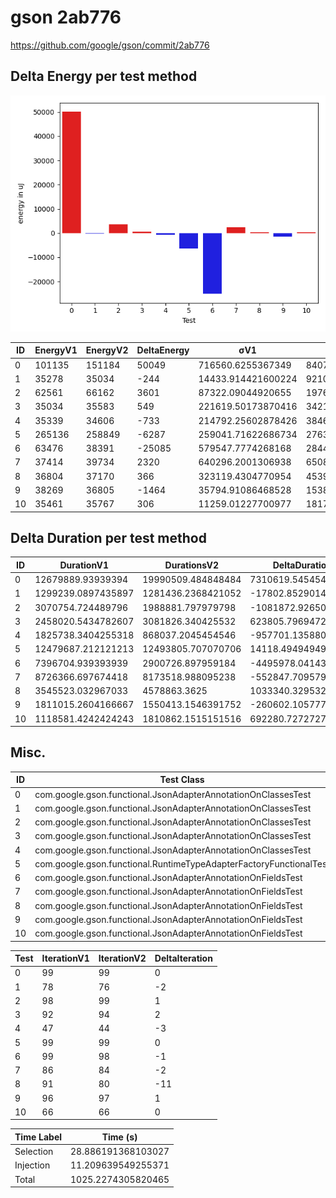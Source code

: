 # gson 2ab776


https://github.com/google/gson/commit/2ab776



## Delta Energy per test method

![](./gson_delta_energy_0_v.png)


| ID | EnergyV1 | EnergyV2 | DeltaEnergy | σV1 | σV2 |
| --- | --- | --- | --- | --- | --- |
| 0 | 101135 | 151184 | 50049 | 716560.6255367349 | 840779.7093939128 |
| 1 | 35278 | 35034 | -244 | 14433.914421600224 | 9210.813103984385 |
| 2 | 62561 | 66162 | 3601 | 87322.09044920655 | 19766.571476782214 |
| 3 | 35034 | 35583 | 549 | 221619.50173870416 | 342135.304306635 |
| 4 | 35339 | 34606 | -733 | 214792.25602878426 | 3846.3507399173586 |
| 5 | 265136 | 258849 | -6287 | 259041.71622686734 | 276349.7954477762 |
| 6 | 63476 | 38391 | -25085 | 579547.7774268168 | 284444.6840976648 |
| 7 | 37414 | 39734 | 2320 | 640296.2001306938 | 650854.2296452011 |
| 8 | 36804 | 37170 | 366 | 323119.4304770954 | 453987.4504511001 |
| 9 | 38269 | 36805 | -1464 | 35794.91086468528 | 15385.323918997112 |
| 10 | 35461 | 35767 | 306 | 11259.01227700977 | 181774.68532381533 |

## Delta Duration per test method


| ID | DurationV1 | DurationsV2 | DeltaDuration |
| --- | --- | --- | --- |
| 0 | 12679889.93939394 | 19990509.484848484 | 7310619.545454545 |
| 1 | 1299239.0897435897 | 1281436.2368421052 | -17802.852901484584 |
| 2 | 3070754.724489796 | 1988881.797979798 | -1081872.926509998 |
| 3 | 2458020.5434782607 | 3081826.340425532 | 623805.7969472711 |
| 4 | 1825738.3404255318 | 868037.2045454546 | -957701.1358800773 |
| 5 | 12479687.212121213 | 12493805.707070706 | 14118.494949493557 |
| 6 | 7396704.939393939 | 2900726.897959184 | -4495978.041434756 |
| 7 | 8726366.697674418 | 8173518.988095238 | -552847.70957918 |
| 8 | 3545523.032967033 | 4578863.3625 | 1033340.329532967 |
| 9 | 1811015.2604166667 | 1550413.1546391752 | -260602.10577749158 |
| 10 | 1118581.4242424243 | 1810862.1515151516 | 692280.7272727273 |

## Misc.

| ID | Test Class | Test Method |
| --- | --- | --- |
| 0 | com.google.gson.functional.JsonAdapterAnnotationOnClassesTest | testJsonAdapterInvoked |
| 1 | com.google.gson.functional.JsonAdapterAnnotationOnClassesTest | testRegisteredDeserializerOverridesJsonAdapter |
| 2 | com.google.gson.functional.JsonAdapterAnnotationOnClassesTest | testRegisteredSerializerOverridesJsonAdapter |
| 3 | com.google.gson.functional.JsonAdapterAnnotationOnClassesTest | testJsonAdapterFactoryInvoked |
| 4 | com.google.gson.functional.JsonAdapterAnnotationOnClassesTest | testIncorrectTypeAdapterFails |
| 5 | com.google.gson.functional.RuntimeTypeAdapterFactoryFunctionalTest | testSubclassesAutomaticallySerialzed |
| 6 | com.google.gson.functional.JsonAdapterAnnotationOnFieldsTest | testClassAnnotationAdapterFactoryTakesPrecedenceOverDefault |
| 7 | com.google.gson.functional.JsonAdapterAnnotationOnFieldsTest | testClassAnnotationAdapterTakesPrecedenceOverDefault |
| 8 | com.google.gson.functional.JsonAdapterAnnotationOnFieldsTest | testJsonAdapterInvokedOnlyForAnnotatedFields |
| 9 | com.google.gson.functional.JsonAdapterAnnotationOnFieldsTest | testFieldAnnotationTakesPrecedenceOverRegisteredTypeAdapter |
| 10 | com.google.gson.functional.JsonAdapterAnnotationOnFieldsTest | testFieldAnnotationTakesPrecedenceOverClassAnnotation |




| Test | IterationV1 | IterationV2 | DeltaIteration |
| --- | --- | --- | --- |
| 0 | 99 | 99 | 0 |
| 1 | 78 | 76 | -2 |
| 2 | 98 | 99 | 1 |
| 3 | 92 | 94 | 2 |
| 4 | 47 | 44 | -3 |
| 5 | 99 | 99 | 0 |
| 6 | 99 | 98 | -1 |
| 7 | 86 | 84 | -2 |
| 8 | 91 | 80 | -11 |
| 9 | 96 | 97 | 1 |
| 10 | 66 | 66 | 0 |



| Time Label | Time (s) |
| --- | --- |
| Selection | 28.886191368103027 |
| Injection | 11.209639549255371 |
| Total | 1025.2274305820465 |


